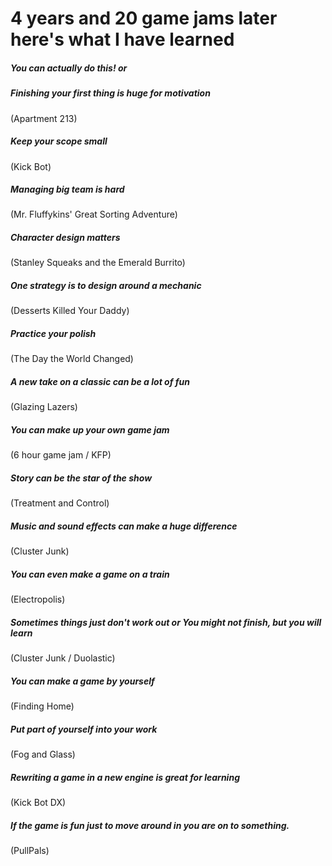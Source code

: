 # 4 years and 20 game jams later here's what I have learned

##### You can actually do this! or
##### Finishing your first thing is huge for motivation
(Apartment 213)


##### Keep your scope small

(Kick Bot)


##### Managing big team is hard

(Mr. Fluffykins' Great Sorting Adventure)


##### Character design matters

(Stanley Squeaks and the Emerald Burrito)


##### One strategy is to design around a mechanic

(Desserts Killed Your Daddy)


##### Practice your polish

(The Day the World Changed)


##### A new take on a classic can be a lot of fun

(Glazing Lazers)


##### You can make up your own game jam

(6 hour game jam / KFP)


##### Story can be the star of the show

(Treatment and Control)


##### Music and sound effects can make a huge difference

(Cluster Junk)


##### You can even make a game on a train

(Electropolis)


##### Sometimes things just don't work out or You might not finish, but you will learn
(Cluster Junk / Duolastic)


##### You can make a game by yourself

(Finding Home)


##### Put part of yourself into your work
(Fog and Glass)


##### Rewriting a game in a new engine is great for learning

(Kick Bot DX)


##### If the game is fun just to move around in you are on to something.

(PullPals)
